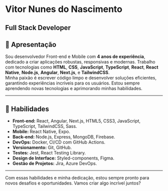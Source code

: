 # **Vitor Nunes do Nascimento**
Full Stack Developer 
---

## 👋 **Apresentação**

Sou desenvolvedor Front-end e Mobile com **4 anos de experiência**, dedicado a criar aplicações robustas, responsivas e modernas. Trabalho com tecnologias como **HTML**, **CSS**, **JavaScript**, **TypeScript**, **React**, **React Native**, **Node.js**, **Angular**, **Next.js**, e **TailwindCSS**.  
Minha paixão é escrever código limpo e desenvolver soluções eficientes, garantindo experiências incríveis para os usuários. Estou sempre aprendendo novas tecnologias e aprimorando minhas habilidades.

---

## 🚀 **Habilidades**

- **Front-end:** React, Angular, Next.js, HTML5, CSS3, JavaScript, TypeScript, TailwindCSS, Sass.
- **Mobile:** React Native, Expo.
- **Back-end:** Node.js, Express, MongoDB, Firebase.
- **DevOps:** Docker, CI/CD com GitHub Actions.
- **Versionamento:** Git, GitHub.
- **Testes:** Jest, React Testing Library.
- **Design de Interface:** Styled-components, Figma.
- **Gestão de Projetos:** Jira, Azure DevOps.

---

Com essas habilidades e minha dedicação, estou sempre pronto para novos desafios e oportunidades. Vamos criar algo incrível juntos?
